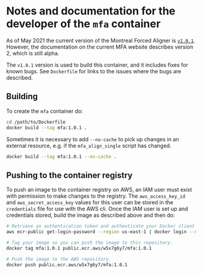 # Notes and documentation for the developer of the `mfa` container

As of May 2021 the current version of the Montreal Forced Aligner is [`v1.0.1`](https://github.com/MontrealCorpusTools/Montreal-Forced-Aligner/releases/tag/v1.0.1). However, the documentation on the current MFA website describes version 2, which is still alpha.

The `v1.0.1` version is used to build this container, and it includes fixes for known bugs. See `Dockerfile` for links to the issues where the bugs are described.

## Building

To create the `mfa` container do:

```bash
cd /path/to/Dockerfile
docker build --tag mfa:1.0.1 .
```

Sometimes it is necessary to add `--no-cache` to pick up changes in an external resource, e.g. if the `mfa_align_single` script has changed.

```bash
docker build --tag mfa:1.0.1 --no-cache .
```

## Pushing to the container registry

To push an image to the container registry on AWS, an IAM user must exist with permission to make changes to the registry. The `aws_access_key_id` and `aws_secret_access_key` values for this user can be stored in the `credentials` file for use with the AWS cli. Once the IAM user is set up and credentials stored, build the image as described above and then do:

```bash
# Retrieve an authentication token and authenticate your Docker client to your registry.
aws ecr-public get-login-password --region us-east-1 | docker login --username AWS --password-stdin public.ecr.aws/w5x7g6y7

# Tag your image so you can push the image to this repository.
docker tag mfa:1.0.1 public.ecr.aws/w5x7g6y7/mfa:1.0.1

# Push the image to the AWS repository.
docker push public.ecr.aws/w5x7g6y7/mfa:1.0.1
```

